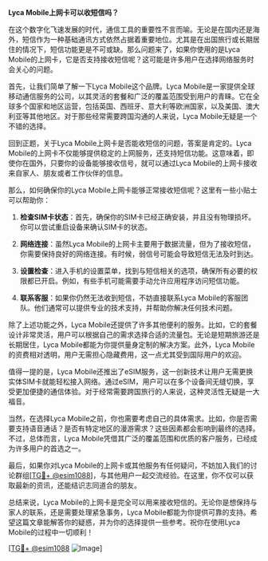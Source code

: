 **Lyca Mobile上网卡可以收短信吗？**

在这个数字化飞速发展的时代，通信工具的重要性不言而喻。无论是在国内还是海外，短信作为一种基础通讯方式依然占据着重要地位。尤其是在出国旅行或长期居住的情况下，短信功能更是不可或缺。那么问题来了，如果你使用的是Lyca Mobile的上网卡，它是否支持接收短信呢？这可能是许多用户在选择网络服务时会关心的问题。

首先，让我们简单了解一下Lyca Mobile这个品牌。Lyca Mobile是一家提供全球移动通信服务的公司，以其灵活的套餐和广泛的覆盖范围受到用户的青睐。它在全球多个国家和地区运营，包括英国、西班牙、意大利等欧洲国家，以及美国、澳大利亚等其他地区。对于那些经常需要跨国沟通的人来说，Lyca Mobile无疑是一个不错的选择。

回到正题，关于Lyca Mobile上网卡是否能收短信的问题，答案是肯定的。Lyca Mobile的上网卡不仅能够提供稳定的上网服务，还支持短信功能。这意味着，即使你在国外，只要你的设备能够接收信号，就可以通过Lyca Mobile的上网卡接收来自家人、朋友或者工作伙伴的信息。

那么，如何确保你的Lyca Mobile上网卡能够正常接收短信呢？这里有一些小贴士可以帮助你：

1. **检查SIM卡状态**：首先，确保你的SIM卡已经正确安装，并且没有物理损坏。你可以尝试重启设备来确认SIM卡的状态。

2. **网络连接**：虽然Lyca Mobile的上网卡主要用于数据流量，但为了接收短信，你需要保持良好的网络连接。有时候，弱信号可能会导致短信无法及时到达。

3. **设置检查**：进入手机的设置菜单，找到与短信相关的选项，确保所有必要的权限都已开启。例如，有些手机可能需要手动允许应用程序访问短信功能。

4. **联系客服**：如果你仍然无法收到短信，不妨直接联系Lyca Mobile的客服团队。他们通常可以提供专业的技术支持，并帮助你解决任何技术问题。

除了上述功能之外，Lyca Mobile还提供了许多其他便利的服务。比如，它的套餐设计非常灵活，用户可以根据自己的需求选择合适的流量包。无论是短期旅游还是长期居住，Lyca Mobile都能为你提供量身定制的解决方案。此外，Lyca Mobile的资费相对透明，用户无需担心隐藏费用，这一点尤其受到国际用户的欢迎。

值得一提的是，Lyca Mobile还推出了eSIM服务，这一创新技术让用户无需更换实体SIM卡就能轻松接入网络。通过eSIM，用户可以在多个设备间无缝切换，享受更加便捷的通信体验。对于经常需要跨国旅行的人来说，这种灵活性无疑是一大福音。

当然，在选择Lyca Mobile之前，你也需要考虑自己的具体需求。比如，你是否需要支持语音通话？是否有特定地区的漫游需求？这些因素都会影响到最终的选择。不过，总体而言，Lyca Mobile凭借其广泛的覆盖范围和优质的客户服务，已经成为许多用户的首选之一。

最后，如果你对Lyca Mobile的上网卡或其他服务有任何疑问，不妨加入我们的讨论群组[[TG💪+ @esim1088](https://t.me/s/esim1088)]，与其他用户一起交流经验。在这里，你不仅可以获取最新的资讯，还能结识志同道合的朋友。

总结来说，Lyca Mobile的上网卡是完全可以用来接收短信的。无论你是想保持与家人的联系，还是需要处理紧急事务，Lyca Mobile都能为你提供可靠的支持。希望这篇文章能解答你的疑惑，并为你的选择提供一些参考。祝你在使用Lyca Mobile的过程中一切顺利！

[[TG💪+ @esim1088](https://t.me/s/esim1088) ![Image](https://i.postimg.cc/4NQfJmqS/Snipaste-2025-05-13-00-14-12.png)]
